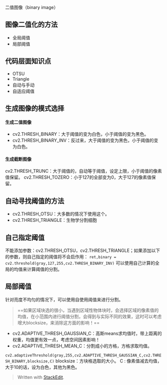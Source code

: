 二值图像（binary image）
## 图像二值化的方法
- 全局阈值
- 局部阈值
## 代码层面知识点
- OTSU
- Triangle
- 自动与手动
- 自适应阈值
## 生成图像的模式选择
#### 生成二值图像
- cv2.THRESH_BINARY：大于阈值的变为白色，小于阈值的变为黑色。
- cv2.THRESH_BINARY_INV：反过来，大于阈值的变为黑色，小于阈值的变为白色。
#### 生成截断图像
cv2.THRESH_TRUNC：大于阈值的，自动等于阈值，设定上限，小于阈值的像素值保留。
cv2.THRESH_TOZERO：小于127的全部变为0，大于127的像素值保留。
## 自动寻找阈值的方法
- cv2.THRESH_OTSU：大多数的情况下使用这个。
- cv2.THRESH_TRIANGLE：生物学分割细胞
## 自己指定阈值
不能添加参数：cv2.THRESH_OTSU，cv2.THRESH_TRIANGLE；如果添加以下的参数，则自己指定的阈值将不会启作用：
`ret,binary = cv2.threshold(gray,127,255,cv2.THRESH_BINARY_INV)`
可以使用自己计算的全局的均值来计算阈值的分割。
## 局部阈值
针对亮度不均匀的情况下，可以使用自使用阈值来进行分割。
>==如果区域块选的很小，当遇到区域性物体块时，会选择区域的像素值的均值，在小范围内进行阈值分割，会得到与实际不同的效果，这时可以考虑增大blocksize，来消除这方面的影响！==
- cv2.ADAPTIVE_THRESH_GAUSSIAN_C：高斯means求均值时，带上距离的权重，均值更有效一点，考虑空间因素影响！
- cv2.ADAPTIVE_THRESH_MEAN_C：分割成小的方格，方格求取均值。

`cv2.adaptiveThreshold(gray,255,cv2.ADAPTIVE_THRESH_GAUSSIAN_C,cv2.THRESH_BINARY,blocksize,C)`
blocksize：方块格选取的大小。
C : 像素值减去均值，大于10的话，设为白色，其他为黑色。
> Written with [StackEdit](https://stackedit.io/).
<!--stackedit_data:
eyJoaXN0b3J5IjpbMjA4NDU3MzkzMl19
-->
